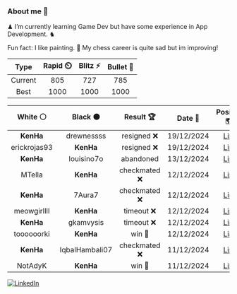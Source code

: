 ### About me 🍜

♟ I’m currently learning Game Dev but have some experience in App Development. ♞

Fun fact: I like painting. 🎨
My chess career is quite sad but im improving!
<!--START_SECTION:chessStats-->
<!-- Automatically generated with https://github.com/Balastrong/chess-stats-action -->

| Type | Rapid ⏲️ | Blitz ⚡ | Bullet 🔫 |
|:---:|:---:|:---:|:---:|
| Current | 805 | 727 | 785 |
| Best | 1000 | 1000 | 1000 |

| White ⚪ | Black ⚫ | Result 🏆 | Date 📅 | Position 🗺️ | Type 🕕 |
|:---:|:---:|:---:|:---:|:---:|:---:|
| **KenHa** | drewnessss | resigned ❌ | 19/12/2024 | <a href="http://www.ee.unb.ca/cgi-bin/tervo/fen.pl?select=6k1/5pp1/1p5p/p3p3/P1P4P/1q4K1/8/8 w - -">Link</a> | Blitz |
| erickrojas93 | **KenHa** | resigned ❌ | 19/12/2024 | <a href="http://www.ee.unb.ca/cgi-bin/tervo/fen.pl?select=8/2P4p/5p2/5k2/2B1Q3/3P4/PP1KN3/R7 b - -">Link</a> | Blitz |
| **KenHa** | louisino7o | abandoned  | 13/12/2024 | <a href="http://www.ee.unb.ca/cgi-bin/tervo/fen.pl?select=r4rk1/2pR1pp1/p4n1p/4p3/4P3/2q2N2/5PPP/R5K1 w - -">Link</a> | Bullet |
| MTella | **KenHa** | checkmated ❌ | 12/12/2024 | <a href="http://www.ee.unb.ca/cgi-bin/tervo/fen.pl?select=1k1Q4/2R5/8/8/3P4/6P1/1PP5/6K1 b - -">Link</a> | Blitz |
| **KenHa** | 7Aura7 | checkmated ❌ | 12/12/2024 | <a href="http://www.ee.unb.ca/cgi-bin/tervo/fen.pl?select=6k1/2p3pp/1p6/p7/2bB4/8/P4PPP/RN2r1K1 w - -">Link</a> | Blitz |
| meowgirllll | **KenHa** | timeout ❌ | 12/12/2024 | <a href="http://www.ee.unb.ca/cgi-bin/tervo/fen.pl?select=r5nr/ppp4p/5P2/2bk2P1/8/1P3N2/P1P5/3RK2R b K -">Link</a> | Bullet |
| **KenHa** | gkamvysis | timeout ❌ | 12/12/2024 | <a href="http://www.ee.unb.ca/cgi-bin/tervo/fen.pl?select=5rk1/pp4pp/1b1p2q1/1P1Pp3/4P1P1/P2QP1KP/5r2/1RR5 w - -">Link</a> | Bullet |
| toooooorki | **KenHa** | win 🥇 | 12/12/2024 | <a href="http://www.ee.unb.ca/cgi-bin/tervo/fen.pl?select=4r3/p4pkp/1nB1b1p1/8/4P3/QPq5/R1P2PPP/3r2K1 w - -">Link</a> | Bullet |
| **KenHa** | IqbalHambali07 | checkmated ❌ | 11/12/2024 | <a href="http://www.ee.unb.ca/cgi-bin/tervo/fen.pl?select=r4k2/p3r1pp/Qp6/5p2/4p1n1/BP1P4/P1P2PPq/R4RK1 w - -">Link</a> | Blitz |
| NotAdyK | **KenHa** | win 🥇 | 11/12/2024 | <a href="http://www.ee.unb.ca/cgi-bin/tervo/fen.pl?select=8/8/8/p2K4/Pkqp4/8/8/4q3 w - -">Link</a> | Blitz |

<!--END_SECTION:chessStats-->

<a href="https://www.linkedin.com/in/guillermo-bosca/" target="_blank"><img src="https://img.shields.io/badge/LinkedIn-%230077B5.svg?&style=flat-square&logo=linkedin&logoColor=white" alt="LinkedIn"></a>


<!--
**kenhacodes/kenhacodes** is a ✨ _special_ ✨ repository because its `README.md` (this file) appears on your GitHub profile.

Here are some ideas to get you started:

- 🔭 I’m currently working on ...
- 🌱 I’m currently learning App Development, Data Analytics and ML.
- 👯 I’m looking to collaborate on ...
- 🤔 I’m looking for help with ...
- 💬 Ask me about ...
- 📫 How to reach me: ...
- 😄 Pronouns: ...
- ⚡ Fun fact: ...
-->
